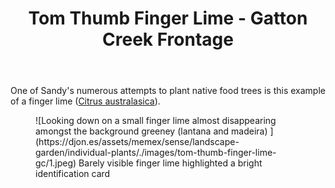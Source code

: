 ﻿---
XXXlatitude: -27.53681372047709
photos:
  1:
    date: 2025-04-05 11:20:58
    description: None
    filename: F16BFEC2-E3A8-4E80-8F62-60BE22B475E8.heic
    latitude: -27.537175
    longitude: 152.051575
    memexFilename: images/tom-thumb-finger-lime-gc/1.jpeg
    title: None
tags:
- plants
- wood-duck-meadows
- finger-lime
- citrus
title: Tom Thumb Finger Lime - Gatton Creek Frontage
type: single-plant
yylatitude: -27.537175
zzlongitude: 152.0512390377823
---
One of Sandy's numerous attempts to plant native food trees is this example of a finger lime ([Citrus australasica](https://en.wikipedia.org/wiki/Citrus_australasica)).

<figure markdown>
 ![Looking down on a small finger lime almost disappearing amongst the background greeney (lantana and madeira) ](https://djon.es/assets/memex/sense/landscape-garden/individual-plants/./images/tom-thumb-finger-lime-gc/1.jpeg)
 <caption>Barely visible finger lime highlighted a bright identification card </caption>
</figure>